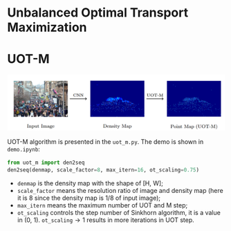 # Unbalanced Optimal Transport Maximization

# UOT-M

![UOT-M](md-files/uotm-loc.png)

UOT-M algorithm is presented in the `uot_m.py`. The demo is shown in `demo.ipynb`:
```python
from uot_m import den2seq
den2seq(denmap, scale_factor=8, max_itern=16, ot_scaling=0.75)
```
- `denmap` is the density map with the shape of [H, W];
- `scale_factor` means the resolution ratio of image and density map (here it is 8 since the density map is 1/8 of input image);
- `max_itern` means the maximum number of UOT and M step;
- `ot_scaling` controls the step number of Sinkhorn algorithm, it is a value in (0, 1). `ot_scaling`$\rightarrow 1$ results in more iterations in UOT step.
